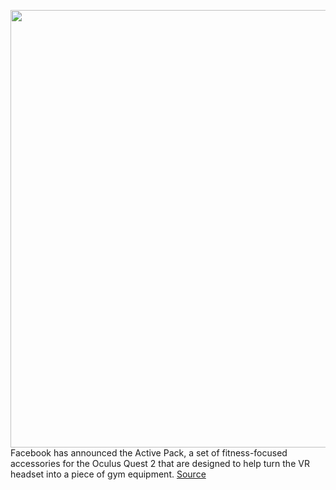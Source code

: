<img src='https://cdn.vox-cdn.com/thumbor/uNM3HtDcbxFPKu-JNcHiC0kZayk=/0x0:2326x1306/1200x800/filters:focal(1633x394:2005x766)/cdn.vox-cdn.com/uploads/chorus_image/image/70058030/Screen_Shot_2021_10_28_at_10.29.10.0.png' width='700px' /><br/>
Facebook has announced the Active Pack, a set of fitness-focused accessories for the Oculus Quest 2 that are designed to help turn the VR headset into a piece of gym equipment.
<a href='https://www.theverge.com/2021/10/28/22749648/active-pack-oculus-quest-2-fitness-workouts-sweat-hygiene'> Source <a/>